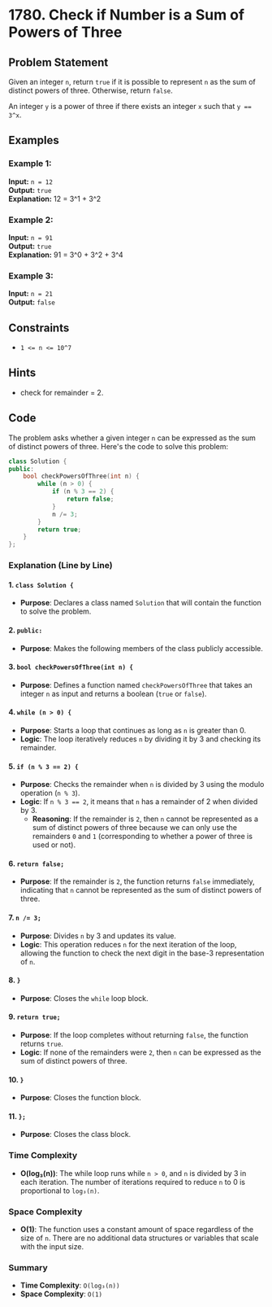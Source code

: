 # 1780. Check if Number is a Sum of Powers of Three


## Problem Statement

Given an integer `n`, return `true` if it is possible to represent `n` as the sum of distinct powers of three. Otherwise, return `false`.

An integer `y` is a power of three if there exists an integer `x` such that `y == 3^x`.

## Examples

### Example 1:
**Input:** `n = 12`  
**Output:** `true`  
**Explanation:** 12 = 3^1 + 3^2

### Example 2:
**Input:** `n = 91`  
**Output:** `true`  
**Explanation:** 91 = 3^0 + 3^2 + 3^4

### Example 3:
**Input:** `n = 21`  
**Output:** `false`

## Constraints

- `1 <= n <= 10^7`

## Hints
- check for remainder = 2.

## Code

The problem asks whether a given integer `n` can be expressed as the sum of distinct powers of three. Here's the code to solve this problem:

```cpp
class Solution {
public:
    bool checkPowersOfThree(int n) {
        while (n > 0) {
            if (n % 3 == 2) {
                return false;
            }
            n /= 3;
        }
        return true;
    }
};
```

### Explanation (Line by Line)

#### 1. `class Solution {`
- **Purpose**: Declares a class named `Solution` that will contain the function to solve the problem.

#### 2. `public:`
- **Purpose**: Makes the following members of the class publicly accessible.

#### 3. `bool checkPowersOfThree(int n) {`
- **Purpose**: Defines a function named `checkPowersOfThree` that takes an integer `n` as input and returns a boolean (`true` or `false`).

#### 4. `while (n > 0) {`
- **Purpose**: Starts a loop that continues as long as `n` is greater than 0.
- **Logic**: The loop iteratively reduces `n` by dividing it by 3 and checking its remainder.

#### 5. `if (n % 3 == 2) {`
- **Purpose**: Checks the remainder when `n` is divided by 3 using the modulo operation (`n % 3`).
- **Logic**: If `n % 3 == 2`, it means that `n` has a remainder of 2 when divided by 3.
  - **Reasoning**: If the remainder is `2`, then `n` cannot be represented as a sum of distinct powers of three because we can only use the remainders `0` and `1` (corresponding to whether a power of three is used or not).

#### 6. `return false;`
- **Purpose**: If the remainder is `2`, the function returns `false` immediately, indicating that `n` cannot be represented as the sum of distinct powers of three.

#### 7. `n /= 3;`
- **Purpose**: Divides `n` by 3 and updates its value.
- **Logic**: This operation reduces `n` for the next iteration of the loop, allowing the function to check the next digit in the base-3 representation of `n`.

#### 8. `}`
- **Purpose**: Closes the `while` loop block.

#### 9. `return true;`
- **Purpose**: If the loop completes without returning `false`, the function returns `true`.
- **Logic**: If none of the remainders were `2`, then `n` can be expressed as the sum of distinct powers of three.

#### 10. `}`
- **Purpose**: Closes the function block.

#### 11. `};`
- **Purpose**: Closes the class block.

### Time Complexity

- **O(log₃(n))**: The while loop runs while `n > 0`, and `n` is divided by 3 in each iteration. The number of iterations required to reduce `n` to 0 is proportional to `log₃(n)`.

### Space Complexity

- **O(1)**: The function uses a constant amount of space regardless of the size of `n`. There are no additional data structures or variables that scale with the input size.

### Summary

- **Time Complexity**: `O(log₃(n))`
- **Space Complexity**: `O(1)`
